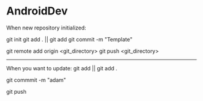 # AndroidDev

When new repository initialized:

git init
git add . || git add <file>
git commit -m "Template"

git remote add origin <git_directory>
git push <git_directory>

---------------------------------

When you want to update:
git add <file> || git add .

git commmit -m "adam"

git push
